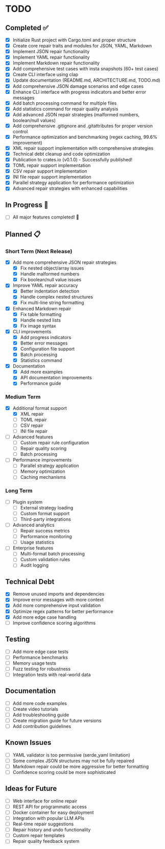 # TODO

## Completed ✅

- [x] Initialize Rust project with Cargo.toml and proper structure
- [x] Create core repair traits and modules for JSON, YAML, Markdown
- [x] Implement JSON repair functionality
- [x] Implement YAML repair functionality
- [x] Implement Markdown repair functionality
- [x] Add comprehensive test cases with insta snapshots (60+ test cases)
- [x] Create CLI interface using clap
- [x] Update documentation (README.md, ARCHITECTURE.md, TODO.md)
- [x] Add comprehensive JSON damage scenarios and edge cases
- [x] Enhance CLI interface with progress indicators and better error messages
- [x] Add batch processing command for multiple files
- [x] Add statistics command for repair quality analysis
- [x] Add advanced JSON repair strategies (malformed numbers, boolean/null values)
- [x] Add comprehensive .gitignore and .gitattributes for proper version control
- [x] Performance optimization and benchmarking (regex caching, 99.6% improvement)
- [x] XML repair support implementation with comprehensive strategies
- [x] Technical debt cleanup and code optimization
- [x] Publication to crates.io (v0.1.0) - Successfully published!
- [x] TOML repair support implementation
- [x] CSV repair support implementation
- [x] INI file repair support implementation
- [x] Parallel strategy application for performance optimization
- [x] Advanced repair strategies with enhanced capabilities

## In Progress 🔄

- [ ] All major features completed! 🎉

## Planned 📋

### Short Term (Next Release)
- [x] Add more comprehensive JSON repair strategies
  - [x] Fix nested object/array issues
  - [x] Handle malformed numbers
  - [x] Fix boolean/null value issues
- [x] Improve YAML repair accuracy
  - [x] Better indentation detection
  - [x] Handle complex nested structures
  - [x] Fix multi-line string formatting
- [x] Enhanced Markdown repair
  - [x] Fix table formatting
  - [x] Handle nested lists
  - [x] Fix image syntax
- [x] CLI improvements
  - [x] Add progress indicators
  - [x] Better error messages
  - [x] Configuration file support
  - [x] Batch processing
  - [x] Statistics command
- [x] Documentation
  - [x] Add more examples
  - [x] API documentation improvements
  - [x] Performance guide

### Medium Term
- [x] Additional format support
  - [x] XML repair
  - [ ] TOML repair
  - [ ] CSV repair
  - [ ] INI file repair
- [ ] Advanced features
  - [ ] Custom repair rule configuration
  - [ ] Repair quality scoring
  - [ ] Batch processing
- [ ] Performance improvements
  - [ ] Parallel strategy application
  - [ ] Memory optimization
  - [ ] Caching mechanisms

### Long Term
- [ ] Plugin system
  - [ ] External strategy loading
  - [ ] Custom format support
  - [ ] Third-party integrations
- [ ] Advanced analytics
  - [ ] Repair success metrics
  - [ ] Performance monitoring
  - [ ] Usage statistics
- [ ] Enterprise features
  - [ ] Multi-format batch processing
  - [ ] Custom validation rules
  - [ ] Audit logging

## Technical Debt

- [x] Remove unused imports and dependencies
- [x] Improve error messages with more context
- [x] Add more comprehensive input validation
- [x] Optimize regex patterns for better performance
- [x] Add more edge case handling
- [ ] Improve confidence scoring algorithms

## Testing

- [ ] Add more edge case tests
- [ ] Performance benchmarks
- [ ] Memory usage tests
- [ ] Fuzz testing for robustness
- [ ] Integration tests with real-world data

## Documentation

- [ ] Add more code examples
- [ ] Create video tutorials
- [ ] Add troubleshooting guide
- [ ] Create migration guide for future versions
- [ ] Add contribution guidelines

## Known Issues

- [ ] YAML validator is too permissive (serde_yaml limitation)
- [ ] Some complex JSON structures may not be fully repaired
- [ ] Markdown repair could be more aggressive for better formatting
- [ ] Confidence scoring could be more sophisticated

## Ideas for Future

- [ ] Web interface for online repair
- [ ] REST API for programmatic access
- [ ] Docker container for easy deployment
- [ ] Integration with popular LLM APIs
- [ ] Real-time repair suggestions
- [ ] Repair history and undo functionality
- [ ] Custom repair templates
- [ ] Repair quality feedback system
